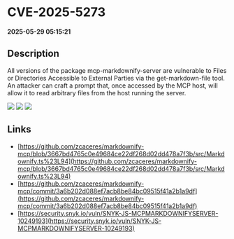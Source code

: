 # CVE-2025-5273

**2025-05-29 05:15:21**

## Description
All versions of the package mcp-markdownify-server are vulnerable to Files or Directories Accessible to External Parties via the get-markdown-file tool. An attacker can craft a prompt that, once accessed by the MCP host, will allow it to read arbitrary files from the host running the server.

![](https://img.shields.io/static/v1?label=Score&message=8.2&color=red)
![](https://img.shields.io/static/v1?label=Severity&message=HIGH&color=red)
![](https://img.shields.io/static/v1?label=CWE&message=Auth&color=green)

## Links
- [https://github.com/zcaceres/markdownify-mcp/blob/3667bd4765c0e49684ce22df268d02dd478a7f3b/src/Markdownify.ts%23L94](https://github.com/zcaceres/markdownify-mcp/blob/3667bd4765c0e49684ce22df268d02dd478a7f3b/src/Markdownify.ts%23L94)
- [https://github.com/zcaceres/markdownify-mcp/commit/3a6b202d088ef7acb8be84bc09515f41a2b1a9df](https://github.com/zcaceres/markdownify-mcp/commit/3a6b202d088ef7acb8be84bc09515f41a2b1a9df)
- [https://security.snyk.io/vuln/SNYK-JS-MCPMARKDOWNIFYSERVER-10249193](https://security.snyk.io/vuln/SNYK-JS-MCPMARKDOWNIFYSERVER-10249193)
